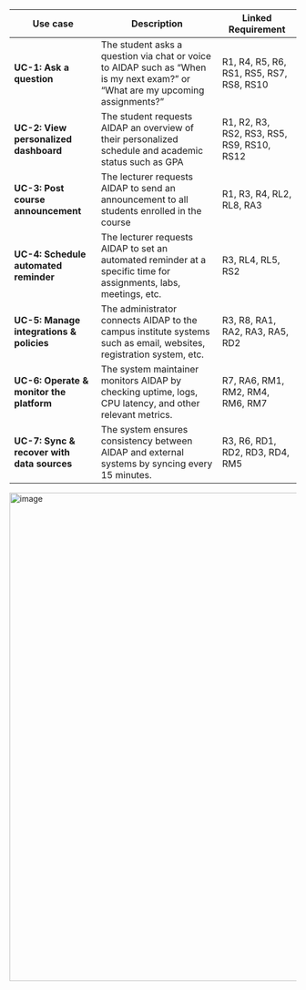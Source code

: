 | Use case                                   | Description                                                                                                                   | Linked Requirement                         |
| ------------------------------------------ | ----------------------------------------------------------------------------------------------------------------------------- | ------------------------------------------ |
| **UC-1: Ask a question**                   | The student asks a question via chat or voice to AIDAP such as “When is my next exam?” or “What are my upcoming assignments?” | R1, R4, R5, R6, RS1, RS5, RS7, RS8, RS10   |
| **UC-2: View personalized dashboard**      | The student requests AIDAP an overview of their personalized schedule and academic status such as GPA                         | R1, R2, R3, RS2, RS3, RS5, RS9, RS10, RS12 |
| **UC-3: Post course announcement**         | The lecturer requests AIDAP to send an announcement to all students enrolled in the course                                    | R1, R3, R4, RL2, RL8, RA3                  |
| **UC-4: Schedule automated reminder**      | The lecturer requests AIDAP to set an automated reminder at a specific time for assignments, labs, meetings, etc.             | R3, RL4, RL5, RS2                          |
| **UC-5: Manage integrations & policies**   | The administrator connects AIDAP to the campus institute systems such as email, websites, registration system, etc.           | R3, R8, RA1, RA2, RA3, RA5, RD2            |
| **UC-6: Operate & monitor the platform**   | The system maintainer monitors AIDAP by checking uptime, logs, CPU latency, and other relevant metrics.                       | R7, RA6, RM1, RM2, RM4, RM6, RM7           |
| **UC-7: Sync & recover with data sources** | The system ensures consistency between AIDAP and external systems by syncing every 15 minutes.                                | R3, R6, RD1, RD2, RD3, RD4, RM5            |
<img width="641" height="858" alt="image" src="https://github.com/user-attachments/assets/e3a29c58-a8e9-4553-b97b-573fc91c4327" />
